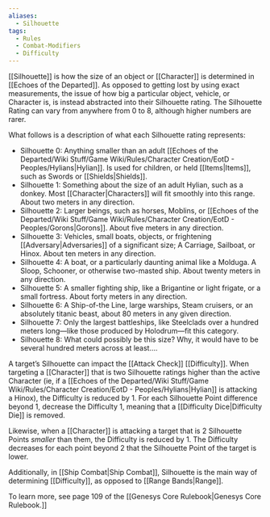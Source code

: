 ```yaml
---
aliases:
  - Silhouette
tags:
  - Rules
  - Combat-Modifiers
  - Difficulty
---
```

[[Silhouette]] is how the size of an object or [[Character]] is determined in [[Echoes of the Departed]]. As opposed to getting lost by using exact measurements, the issue of how big a particular object, vehicle, or Character is, is instead abstracted into their Silhouette rating. The Silhouette Rating can vary from anywhere from 0 to 8, although higher numbers are rarer.

What follows is a description of what each Silhouette rating represents:
- Silhouette 0: Anything smaller than an adult [[Echoes of the Departed/Wiki Stuff/Game Wiki/Rules/Character Creation/EotD - Peoples/Hylians|Hylian]]. Is used for children, or held [[Items|Items]], such as Swords or [[Shields|Shields]].
- Silhouette 1: Something about the size of an adult Hylian, such as a donkey. Most [[Character|Characters]] will fit smoothly into this range. About two meters in any direction.
- Silhouette 2: Larger beings, such as horses, Moblins, or [[Echoes of the Departed/Wiki Stuff/Game Wiki/Rules/Character Creation/EotD - Peoples/Gorons|Gorons]]. About five meters in any direction.
- Silhouette 3: Vehicles, small boats, objects, or frightening [[Adversary|Adversaries]] of a significant size; A Carriage, Sailboat, or Hinox. About ten meters in any direction.
- Silhouette 4: A boat, or a particularly daunting animal like a Molduga. A Sloop, Schooner, or otherwise two-masted ship. About twenty meters in any direction.
- Silhouette 5: A smaller fighting ship, like a Brigantine or light frigate, or a small fortress. About forty meters in any direction.
- Silhouette 6: A Ship-of-the Line, large warships, Steam cruisers, or an absolutely titanic beast, about 80 meters in any given direction.
- Silhouette 7: Only the largest battleships, like Steelclads over a hundred meters long—like those produced by Holodrum—fit this category.
- Silhouette 8: What could possibly be this size? Why, it would have to be several hundred meters across at least….

A target’s Silhouette can impact the [[Attack Check]] [[Difficulty]]. When targeting a [[Character]] that is two Silhouette ratings higher than the active Character (ie, if a [[Echoes of the Departed/Wiki Stuff/Game Wiki/Rules/Character Creation/EotD - Peoples/Hylians|Hylian]] is attacking a Hinox), the Difficulty is reduced by 1. For each Silhouette Point difference beyond 1, decrease the Difficulty 1, meaning that a [[Difficulty Dice|Difficulty Die]] is removed.

Likewise, when a [[Character]] is attacking a target that is 2 Silhouette Points *smaller* than them, the Difficulty is reduced by 1. The Difficulty decreases for each point beyond 2 that the Silhouette Point of the target is lower.

Additionally, in [[Ship Combat|Ship Combat]], Silhouette is the main way of determining [[Difficulty]], as opposed to [[Range Bands|Range]].


To learn more, see page 109 of the [[Genesys Core Rulebook|Genesys Core Rulebook.]]